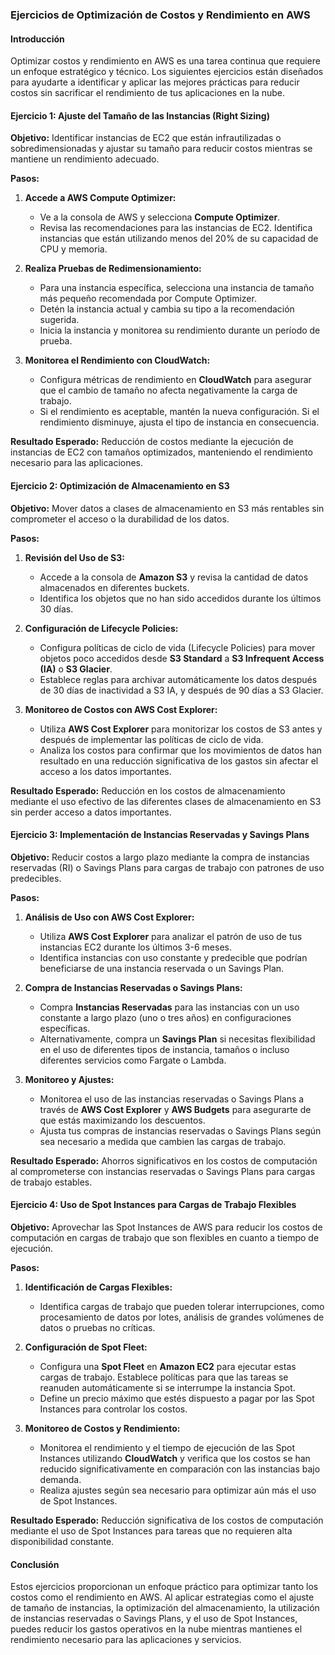### Ejercicios de Optimización de Costos y Rendimiento en AWS

#### Introducción

Optimizar costos y rendimiento en AWS es una tarea continua que requiere un enfoque estratégico y técnico. Los siguientes ejercicios están diseñados para ayudarte a identificar y aplicar las mejores prácticas para reducir costos sin sacrificar el rendimiento de tus aplicaciones en la nube.

#### Ejercicio 1: Ajuste del Tamaño de las Instancias (Right Sizing)

**Objetivo:**
Identificar instancias de EC2 que están infrautilizadas o sobredimensionadas y ajustar su tamaño para reducir costos mientras se mantiene un rendimiento adecuado.

**Pasos:**
1. **Accede a AWS Compute Optimizer:**
   - Ve a la consola de AWS y selecciona **Compute Optimizer**.
   - Revisa las recomendaciones para las instancias de EC2. Identifica instancias que están utilizando menos del 20% de su capacidad de CPU y memoria.

2. **Realiza Pruebas de Redimensionamiento:**
   - Para una instancia específica, selecciona una instancia de tamaño más pequeño recomendada por Compute Optimizer.
   - Detén la instancia actual y cambia su tipo a la recomendación sugerida.
   - Inicia la instancia y monitorea su rendimiento durante un período de prueba.

3. **Monitorea el Rendimiento con CloudWatch:**
   - Configura métricas de rendimiento en **CloudWatch** para asegurar que el cambio de tamaño no afecta negativamente la carga de trabajo.
   - Si el rendimiento es aceptable, mantén la nueva configuración. Si el rendimiento disminuye, ajusta el tipo de instancia en consecuencia.

**Resultado Esperado:**
Reducción de costos mediante la ejecución de instancias de EC2 con tamaños optimizados, manteniendo el rendimiento necesario para las aplicaciones.

#### Ejercicio 2: Optimización de Almacenamiento en S3

**Objetivo:**
Mover datos a clases de almacenamiento en S3 más rentables sin comprometer el acceso o la durabilidad de los datos.

**Pasos:**
1. **Revisión del Uso de S3:**
   - Accede a la consola de **Amazon S3** y revisa la cantidad de datos almacenados en diferentes buckets.
   - Identifica los objetos que no han sido accedidos durante los últimos 30 días.

2. **Configuración de Lifecycle Policies:**
   - Configura políticas de ciclo de vida (Lifecycle Policies) para mover objetos poco accedidos desde **S3 Standard** a **S3 Infrequent Access (IA)** o **S3 Glacier**.
   - Establece reglas para archivar automáticamente los datos después de 30 días de inactividad a S3 IA, y después de 90 días a S3 Glacier.

3. **Monitoreo de Costos con AWS Cost Explorer:**
   - Utiliza **AWS Cost Explorer** para monitorizar los costos de S3 antes y después de implementar las políticas de ciclo de vida.
   - Analiza los costos para confirmar que los movimientos de datos han resultado en una reducción significativa de los gastos sin afectar el acceso a los datos importantes.

**Resultado Esperado:**
Reducción en los costos de almacenamiento mediante el uso efectivo de las diferentes clases de almacenamiento en S3 sin perder acceso a datos importantes.

#### Ejercicio 3: Implementación de Instancias Reservadas y Savings Plans

**Objetivo:**
Reducir costos a largo plazo mediante la compra de instancias reservadas (RI) o Savings Plans para cargas de trabajo con patrones de uso predecibles.

**Pasos:**
1. **Análisis de Uso con AWS Cost Explorer:**
   - Utiliza **AWS Cost Explorer** para analizar el patrón de uso de tus instancias EC2 durante los últimos 3-6 meses.
   - Identifica instancias con uso constante y predecible que podrían beneficiarse de una instancia reservada o un Savings Plan.

2. **Compra de Instancias Reservadas o Savings Plans:**
   - Compra **Instancias Reservadas** para las instancias con un uso constante a largo plazo (uno o tres años) en configuraciones específicas.
   - Alternativamente, compra un **Savings Plan** si necesitas flexibilidad en el uso de diferentes tipos de instancia, tamaños o incluso diferentes servicios como Fargate o Lambda.

3. **Monitoreo y Ajustes:**
   - Monitorea el uso de las instancias reservadas o Savings Plans a través de **AWS Cost Explorer** y **AWS Budgets** para asegurarte de que estás maximizando los descuentos.
   - Ajusta tus compras de instancias reservadas o Savings Plans según sea necesario a medida que cambien las cargas de trabajo.

**Resultado Esperado:**
Ahorros significativos en los costos de computación al comprometerse con instancias reservadas o Savings Plans para cargas de trabajo estables.

#### Ejercicio 4: Uso de Spot Instances para Cargas de Trabajo Flexibles

**Objetivo:**
Aprovechar las Spot Instances de AWS para reducir los costos de computación en cargas de trabajo que son flexibles en cuanto a tiempo de ejecución.

**Pasos:**
1. **Identificación de Cargas Flexibles:**
   - Identifica cargas de trabajo que pueden tolerar interrupciones, como procesamiento de datos por lotes, análisis de grandes volúmenes de datos o pruebas no críticas.

2. **Configuración de Spot Fleet:**
   - Configura una **Spot Fleet** en **Amazon EC2** para ejecutar estas cargas de trabajo. Establece políticas para que las tareas se reanuden automáticamente si se interrumpe la instancia Spot.
   - Define un precio máximo que estés dispuesto a pagar por las Spot Instances para controlar los costos.

3. **Monitoreo de Costos y Rendimiento:**
   - Monitorea el rendimiento y el tiempo de ejecución de las Spot Instances utilizando **CloudWatch** y verifica que los costos se han reducido significativamente en comparación con las instancias bajo demanda.
   - Realiza ajustes según sea necesario para optimizar aún más el uso de Spot Instances.

**Resultado Esperado:**
Reducción significativa de los costos de computación mediante el uso de Spot Instances para tareas que no requieren alta disponibilidad constante.

#### Conclusión

Estos ejercicios proporcionan un enfoque práctico para optimizar tanto los costos como el rendimiento en AWS. Al aplicar estrategias como el ajuste de tamaño de instancias, la optimización del almacenamiento, la utilización de instancias reservadas o Savings Plans, y el uso de Spot Instances, puedes reducir los gastos operativos en la nube mientras mantienes el rendimiento necesario para las aplicaciones y servicios.
